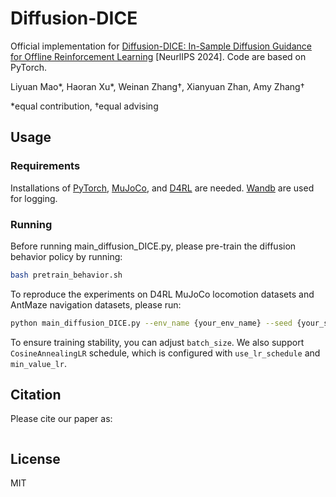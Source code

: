 # Diffusion-DICE
Official implementation for [Diffusion-DICE: In-Sample Diffusion Guidance for Offline Reinforcement Learning](https://arxiv.org/pdf/2407.20109) [NeurlIPS 2024]. Code are based on PyTorch.

Liyuan Mao\*, Haoran Xu\*, Weinan Zhang†, Xianyuan Zhan, Amy Zhang†

\*equal contribution, †equal advising

## Usage

### Requirements
Installations of [PyTorch](https://pytorch.org/), [MuJoCo](https://www.roboti.us/download.html), and [D4RL](https://github.com/Farama-Foundation/D4RL) are needed. [Wandb](https://docs.wandb.ai/quickstart) are used for logging.

### Running
Before running main_diffusion_DICE.py, please pre-train the diffusion behavior policy by running:
``` Bash
bash pretrain_behavior.sh
```
To reproduce the experiments on D4RL MuJoCo locomotion datasets and AntMaze navigation datasets, please run:
``` Bash
python main_diffusion_DICE.py --env_name {your_env_name} --seed {your_seed} --actor_load_path /{your_behavior_ckpt_folder}/behavior_ckpt{your_ckpt_epoch}_seed{your_ckpt_seed} --inference_sample {your_inference_sample_num} --alpha {your_alpha} 
```

To ensure training stability, you can adjust `batch_size`. We also support `CosineAnnealingLR` schedule, which is configured with `use_lr_schedule` and `min_value_lr`.


## Citation

Please cite our paper as:

```

```

## License

MIT
